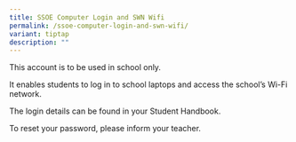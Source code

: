 ```yaml
---
title: SSOE Computer Login and SWN Wifi
permalink: /ssoe-computer-login-and-swn-wifi/
variant: tiptap
description: ""
---
```

<p>This account is to be used in school only.</p>
<p>It enables students to log in to school laptops and access the school’s
Wi-Fi network.</p>
<p>The login details can be found in your Student Handbook.</p>
<p>To reset your password, please inform your teacher.</p>
